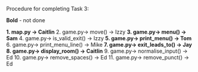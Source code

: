 Procedure for completing Task 3:

**Bold** - not done

**1. map.py -> Caitlin**
2. game.py-> move() -> Izzy
**3. game.py-> menu() -> Sam**
4. game.py-> is_valid_exit() -> Izzy
**5. game.py-> print_menu() -> Tom**
6. game.py-> print_menu_line() -> Mike
**7. game.py-> exit_leads_to() -> Jay**
**8. game.py-> display_room() -> Caitlin**
9. game.py-> normalise_input() -> Ed
10. game.py-> remove_spaces() -> Ed
11. game.py-> remove_punct() -> Ed



